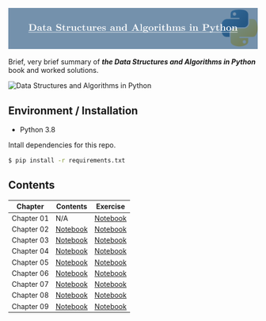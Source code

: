 <div align="center">

![logo](assets/logo.png)

</div>

Brief, very brief summary of ***the Data Structures and Algorithms in Python*** book and worked solutions.

![Data Structures and Algorithms in Python](https://media.wiley.com/product_data/coverImage300/75/11182902/1118290275.jpg)

## Environment / Installation

* Python 3.8

Intall dependencies for this repo.

```bash
$ pip install -r requirements.txt
```

## Contents

|Chapter|Contents|Exercise|
|---|---|---|
|Chapter 01| N/A |[Notebook](https://nbviewer.jupyter.org/github/jihoonerd/Data_Structures_and_Algorithms_in_Python/blob/master/Exercises/Chapter_01.ipynb)|
|Chapter 02|[Notebook](https://github.com/jihoonerd/Data_Structures_and_Algorithms_in_Python/blob/main/Contents/Chapter_02.ipynb)|[Notebook](https://github.com/jihoonerd/Data_Structures_and_Algorithms_in_Python/blob/main/Exercises/Chapter_02.ipynb)|
|Chapter 03|[Notebook](https://github.com/jihoonerd/Data_Structures_and_Algorithms_in_Python/blob/main/Contents/Chapter_03.ipynb)|[Notebook](https://github.com/jihoonerd/Data_Structures_and_Algorithms_in_Python/blob/main/Exercises/Chapter_03.ipynb)|
|Chapter 04|[Notebook](https://github.com/jihoonerd/Data_Structures_and_Algorithms_in_Python/blob/main/Contents/Chapter_04.ipynb)|[Notebook](https://github.com/jihoonerd/Data_Structures_and_Algorithms_in_Python/blob/main/Exercises/Chapter_04.ipynb)|
|Chapter 05|[Notebook](https://github.com/jihoonerd/Data_Structures_and_Algorithms_in_Python/blob/main/Contents/Chapter_05.ipynb)|[Notebook](https://github.com/jihoonerd/Data_Structures_and_Algorithms_in_Python/blob/main/Exercises/Chapter_05.ipynb)|
|Chapter 06|[Notebook](https://github.com/jihoonerd/Data_Structures_and_Algorithms_in_Python/blob/main/Contents/Chapter_06.ipynb)|[Notebook](https://github.com/jihoonerd/Data_Structures_and_Algorithms_in_Python/blob/main/Exercises/Chapter_06.ipynb)|
|Chapter 07|[Notebook](https://github.com/jihoonerd/Data_Structures_and_Algorithms_in_Python/blob/main/Contents/Chapter_07.ipynb)|[Notebook](https://github.com/jihoonerd/Data_Structures_and_Algorithms_in_Python/blob/main/Exercises/Chapter_07.ipynb)|
|Chapter 08|[Notebook](https://github.com/jihoonerd/Data_Structures_and_Algorithms_in_Python/blob/main/Contents/Chapter_08.ipynb)|[Notebook](https://github.com/jihoonerd/Data_Structures_and_Algorithms_in_Python/blob/main/Exercises/Chapter_08.ipynb)|
|Chapter 09|[Notebook](https://github.com/jihoonerd/Data_Structures_and_Algorithms_in_Python/blob/main/Contents/Chapter_09.ipynb)|[Notebook](https://github.com/jihoonerd/Data_Structures_and_Algorithms_in_Python/blob/main/Exercises/Chapter_09.ipynb)|




